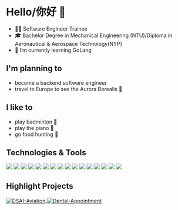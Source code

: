 # Hello/你好 👋

- 👨‍💻 Software Engineer Trainee
- 🎓 Bachelor Degree in Mechanical Engineering (NTU)/Diploma in Aeronautical & Aerospace Technology(NYP)
- 🌱 I’m currently learning GoLang

## I'm planning to
- become a backend software engineer
- travel to Europe to see the Aurora Borealis 🌈

## I like to
- play badminton 🏸
- play the piano 🎹
- go food hunting 🥘

## Technologies & Tools
![](https://img.shields.io/badge/Editor-VS_Code-informational?style=flat&logo=visual-studio-code&logoColor=white&color=6aa6f8)
![](https://img.shields.io/badge/Code-Python-informational?style=flat&logo=python&logoColor=white&color=6aa6f8)
![](https://img.shields.io/badge/Code-JavaScript-informational?style=flat&logo=javascript&logoColor=white&color=6aa6f8)
![](https://img.shields.io/badge/Code-Golang-informational?style=flat&logo=go&logoColor=white&color=6aa6f8)
![](https://img.shields.io/badge/Database-MYSQL-informational?style=flat&logo=MYSQL&logoColor=white&color=6aa6f8)
![](https://img.shields.io/badge/Database-NOSQL-informational?style=flat&logo=NOSQL&logoColor=white&color=6aa6f8)
![](https://img.shields.io/badge/Tools-PostgreSQL-informational?style=flat&logo=postgresql&logoColor=white&color=6aa6f8)
![](https://img.shields.io/badge/Tools-AmazonDynamoDB-informational?style=flat&logo=AmazonDynamoDB&logoColor=white&color=6aa6f8)
![](https://img.shields.io/badge/Tools-SQLite-informational?style=flat&logo=SQLite&logoColor=white&color=6aa6f8)
![](https://img.shields.io/badge/Tools-MongoDB-informational?style=flat&logo=MongoDB&logoColor=white&color=6aa6f8)
![](https://img.shields.io/badge/Tools-Docker-informational?style=flat&logo=docker&logoColor=white&color=6aa6f8)
![](https://img.shields.io/badge/Tools-Kubernetes-informational?style=flat&logo=kubernetes&logoColor=white&color=6aa6f8)
![](https://img.shields.io/badge/Tools-Morty-informational?style=flat&logo=Morty&logoColor=white&color=6aa6f8)
![](https://img.shields.io/badge/Tools-Datadog-informational?style=flat&logo=Datadog&logoColor=white&color=6aa6f8)
![](https://img.shields.io/badge/API-RESTful-informational?style=flat&logo=REST&logoColor=white&color=6aa6f8)
![](https://img.shields.io/badge/Method-TDD-informational?style=flat&logo=TDD&logoColor=white&color=6aa6f8)

## Highlight Projects
<a href="https://github.com/wkcjay/DSAI-Aviation.git">
  <img align="center" src="https://github-readme-stats.vercel.app/api/pin/?username=wkcjay&repo=DSAI-Aviation&show_icons=true&line_height=27&title_color=6aa6f8&text_color=8a919a&icon_color=6aa6f8&bg_color=22272e" alt="DSAI-Aviation" />
</a>
<a href="https://github.com/wkcjay/Dental-Appointment.git">
  <img align="center" src="https://github-readme-stats.vercel.app/api/pin/?username=wkcjay&repo=Dental-Appointment&show_icons=true&line_height=27&title_color=6aa6f8&text_color=8a919a&icon_color=6aa6f8&bg_color=22272e" alt="Dental-Appointment" />
</a>

